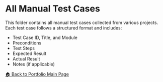 # All Manual Test Cases

This folder contains all manual test cases collected from various projects.  
Each test case follows a structured format and includes:

- Test Case ID, Title, and Module  
- Preconditions  
- Test Steps  
- Expected Result  
- Actual Result  
- Notes (if applicable)


[🏠 Back to Portfolio Main Page](../README.md)
